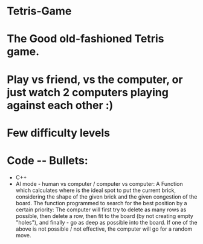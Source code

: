 # Tetris-Game
# The Good old-fashioned Tetris game. 
# Play vs friend, vs the computer, or just watch 2 computers playing against each other :)
# Few difficulty levels
# Code -- Bullets:
* C++
* AI mode - human vs computer / computer vs computer: A Function which calculates where is the ideal spot to put the current brick, 
considering the shape of the given brick and the given congestion of the board.
The function programmed to search for the best position by a certain priority: The computer will first try to delete as many rows as possible,
then delete a row, then fit to the board (by not creating empty "holes"), 
and finally - go as deep as possible into the board. If one of the above is not possible / not effective, the computer will go for a random move.
